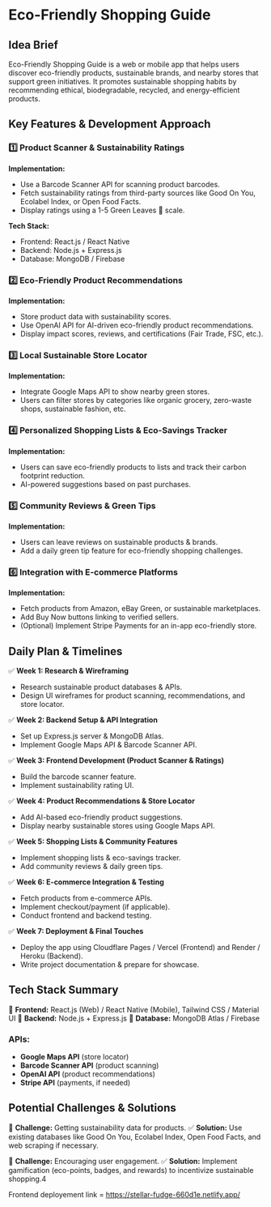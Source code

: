 # Eco-Friendly Shopping Guide

## Idea Brief
Eco-Friendly Shopping Guide is a web or mobile app that helps users discover eco-friendly products, sustainable brands, and nearby stores that support green initiatives. It promotes sustainable shopping habits by recommending ethical, biodegradable, recycled, and energy-efficient products.

## Key Features & Development Approach

### 1️⃣ Product Scanner & Sustainability Ratings
**Implementation:**
- Use a Barcode Scanner API for scanning product barcodes.
- Fetch sustainability ratings from third-party sources like Good On You, Ecolabel Index, or Open Food Facts.
- Display ratings using a 1-5 Green Leaves 🌿 scale.

**Tech Stack:**
- Frontend: React.js / React Native
- Backend: Node.js + Express.js
- Database: MongoDB / Firebase

### 2️⃣ Eco-Friendly Product Recommendations
**Implementation:**
- Store product data with sustainability scores.
- Use OpenAI API for AI-driven eco-friendly product recommendations.
- Display impact scores, reviews, and certifications (Fair Trade, FSC, etc.).

### 3️⃣ Local Sustainable Store Locator
**Implementation:**
- Integrate Google Maps API to show nearby green stores.
- Users can filter stores by categories like organic grocery, zero-waste shops, sustainable fashion, etc.

### 4️⃣ Personalized Shopping Lists & Eco-Savings Tracker
**Implementation:**
- Users can save eco-friendly products to lists and track their carbon footprint reduction.
- AI-powered suggestions based on past purchases.

### 5️⃣ Community Reviews & Green Tips
**Implementation:**
- Users can leave reviews on sustainable products & brands.
- Add a daily green tip feature for eco-friendly shopping challenges.

### 6️⃣ Integration with E-commerce Platforms
**Implementation:**
- Fetch products from Amazon, eBay Green, or sustainable marketplaces.
- Add Buy Now buttons linking to verified sellers.
- (Optional) Implement Stripe Payments for an in-app eco-friendly store.

## Daily Plan & Timelines
✅ **Week 1: Research & Wireframing**
- Research sustainable product databases & APIs.
- Design UI wireframes for product scanning, recommendations, and store locator.

✅ **Week 2: Backend Setup & API Integration**
- Set up Express.js server & MongoDB Atlas.
- Implement Google Maps API & Barcode Scanner API.

✅ **Week 3: Frontend Development (Product Scanner & Ratings)**
- Build the barcode scanner feature.
- Implement sustainability rating UI.

✅ **Week 4: Product Recommendations & Store Locator**
- Add AI-based eco-friendly product suggestions.
- Display nearby sustainable stores using Google Maps API.

✅ **Week 5: Shopping Lists & Community Features**
- Implement shopping lists & eco-savings tracker.
- Add community reviews & daily green tips.

✅ **Week 6: E-commerce Integration & Testing**
- Fetch products from e-commerce APIs.
- Implement checkout/payment (if applicable).
- Conduct frontend and backend testing.

✅ **Week 7: Deployment & Final Touches**
- Deploy the app using Cloudflare Pages / Vercel (Frontend) and Render / Heroku (Backend).
- Write project documentation & prepare for showcase.

## Tech Stack Summary
🔹 **Frontend:** React.js (Web) / React Native (Mobile), Tailwind CSS / Material UI
🔹 **Backend:** Node.js + Express.js
🔹 **Database:** MongoDB Atlas / Firebase

### APIs:
- **Google Maps API** (store locator)
- **Barcode Scanner API** (product scanning)
- **OpenAI API** (product recommendations)
- **Stripe API** (payments, if needed)

## Potential Challenges & Solutions
🚧 **Challenge:** Getting sustainability data for products.
✅ **Solution:** Use existing databases like Good On You, Ecolabel Index, Open Food Facts, and web scraping if necessary.

🚧 **Challenge:** Encouraging user engagement.
✅ **Solution:** Implement gamification (eco-points, badges, and rewards) to incentivize sustainable shopping.4

Frontend deployement link = https://stellar-fudge-660d1e.netlify.app/
